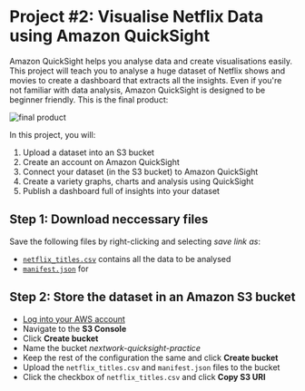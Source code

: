 # Project #2: Visualise Netflix Data using Amazon QuickSight

Amazon QuickSight helps you analyse data and create visualisations easily. This project will teach you to analyse a huge dataset of Netflix shows and movies to create a dashboard that extracts all the insights. Even if you're not familiar with data analysis, Amazon QuickSight is designed to be beginner friendly. This is the final product:

![final product](https://learn.nextwork.org/projects/static/aws-analytics-quicksight/intro-1.1.png)

In this project, you will:

1. Upload a dataset into an S3 bucket
2. Create an account on Amazon QuickSight
3. Connect your dataset (in the S3 bucket) to Amazon QuickSight
4. Create a variety graphs, charts and analysis using QuickSight
5. Publish a dashboard full of insights into your dataset

## Step 1: Download neccessary files

Save the following files by right-clicking and selecting _save link as_:

- [`netflix_titles.csv`](https://storage.googleapis.com/nextwork_course_resources/courses/aws/AWS%20Project%20People%20projects/Project%3A%20Visualise%20Data%20using%20Amazon%20QuickSight/netflix_titles.csv) contains all the data to be analysed
- [`manifest.json`](https://storage.googleapis.com/nextwork_course_resources/courses/aws/AWS%20Project%20People%20projects/Project%3A%20Visualise%20Data%20using%20Amazon%20QuickSight/manifest.json) for

## Step 2: Store the dataset in an Amazon S3 bucket

- [Log into your AWS account](https://signin.aws.amazon.com/signin?redirect_uri=https%3A%2F%2Fconsole.aws.amazon.com%2Fconsole%2Fhome%3FhashArgs%3D%2523%26isauthcode%3Dtrue%26state%3DhashArgsFromTB_ap-southeast-2_fffdf5be4bb1a27e&client_id=arn%3Aaws%3Asignin%3A%3A%3Aconsole%2Fcanvas&forceMobileApp=0&code_challenge=m-aiqeB2UZeXTGXNyugMP8L64zd_AGUxJl4HLnA-X1o&code_challenge_method=SHA-256)
- Navigate to the **S3 Console**
- Click **Create bucket**
- Name the bucket _nextwork-quicksight-practice_
- Keep the rest of the configuration the same and click **Create bucket**
- Upload the `netflix_titles.csv` and `manifest.json` files to the bucket
- Click the checkbox of `netflix_titles.csv` and click **Copy S3 URI**
